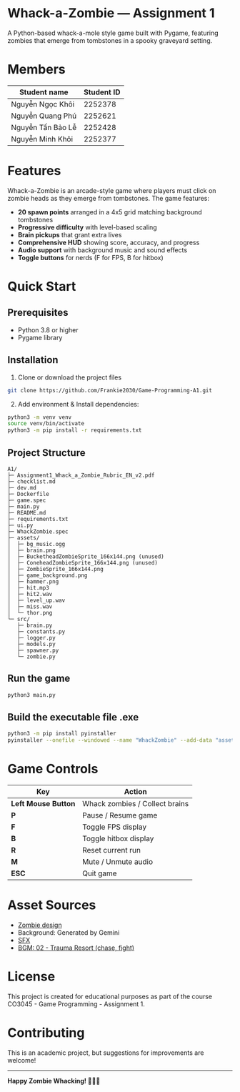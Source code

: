 # Whack-a-Zombie — Assignment 1

A Python-based whack-a-mole style game built with Pygame, featuring zombies that emerge from tombstones in a spooky graveyard setting.

# Members
| **Student name** | **Student ID** |
|-----|--------|
| Nguyễn Ngọc Khôi | 2252378 |
| Nguyễn Quang Phú | 2252621 |
| Nguyễn Tấn Bảo Lễ | 2252428 |
| Nguyễn Minh Khôi | 2252377 |

# Features

Whack-a-Zombie is an arcade-style game where players must click on zombie heads as they emerge from tombstones. The game features:

- **20 spawn points** arranged in a 4x5 grid matching background tombstones
- **Progressive difficulty** with level-based scaling
- **Brain pickups** that grant extra lives
- **Comprehensive HUD** showing score, accuracy, and progress
- **Audio support** with background music and sound effects
- **Toggle buttons** for nerds (F for FPS, B for hitbox)

# Quick Start

## Prerequisites

- Python 3.8 or higher
- Pygame library

## Installation

1. Clone or download the project files
```bash
git clone https://github.com/Frankie2030/Game-Programming-A1.git
```
2. Add environment & Install dependencies:

```bash
python3 -m venv venv
source venv/bin/activate
python3 -m pip install -r requirements.txt
```

## Project Structure
```
A1/
├─ Assignment1_Whack_a_Zombie_Rubric_EN_v2.pdf
├─ checklist.md
├─ dev.md
├─ Dockerfile
├─ game.spec
├─ main.py
├─ README.md
├─ requirements.txt
├─ ui.py
├─ WhackZombie.spec
├─ assets/
│  ├─ bg_music.ogg
│  ├─ brain.png
│  ├─ BucketheadZombieSprite_166x144.png (unused)
│  ├─ ConeheadZombieSprite_166x144.png (unused)
│  ├─ ZombieSprite_166x144.png
│  ├─ game_background.png
│  ├─ hammer.png
│  ├─ hit.mp3
│  ├─ hit2.wav
│  ├─ level_up.wav
│  ├─ miss.wav
│  └─ thor.png
└─ src/
   ├─ brain.py
   ├─ constants.py
   ├─ logger.py
   ├─ models.py
   ├─ spawner.py
   └─ zombie.py
```

## Run the game

```bash
python3 main.py
```

## Build the executable file .exe

```bash
python3 -m pip install pyinstaller
pyinstaller --onefile --windowed --name "WhackZombie" --add-data "assets:assets" main.py 
```

# Game Controls

| Key | Action |
|-----|--------|
| **Left Mouse Button** | Whack zombies / Collect brains |
| **P** | Pause / Resume game |
| **F** | Toggle FPS display |
| **B** | Toggle hitbox display |
| **R** | Reset current run |
| **M** | Mute / Unmute audio |
| **ESC** | Quit game |

# Asset Sources
- [Zombie design](https://github.com/aayush-musyaju/plant-vs-zombies/tree/main/public/assets/images/Zombies)
- Background: Generated by Gemini
- [SFX](https://github.com/ULTIMATE-Mystery/Game-programming-HCMUT-Semester-222/tree/Assignment-1/Resources/sounds)
- [BGM: 02 - Trauma Resort (chase, fight)](https://rustedstudio.itch.io/free-music-apocalypse-z)

# License

This project is created for educational purposes as part of the course CO3045 - Game Programming - Assignment 1.

# Contributing

This is an academic project, but suggestions for improvements are welcome!

---

**Happy Zombie Whacking! 🧟‍♂️🔨**
